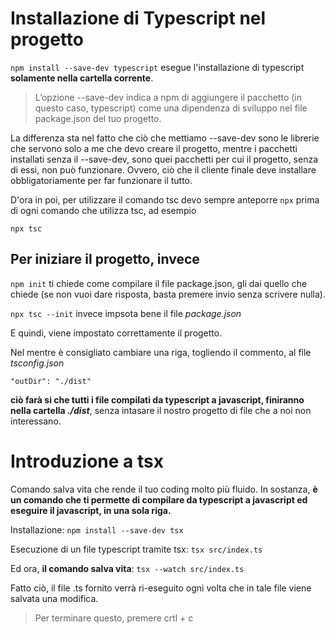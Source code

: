 # Installazione di Typescript nel progetto

`npm install --save-dev typescript` esegue l'installazione di typescript **solamente nella cartella corrente**.

> L’opzione --save-dev indica a npm di aggiungere il pacchetto (in questo caso, typescript) come una dipendenza di sviluppo nel file package.json del tuo progetto.

La differenza sta nel fatto che ciò che mettiamo --save-dev sono le librerie che servono solo a me che devo creare il progetto, mentre i pacchetti installati senza il --save-dev, sono quei pacchetti per cui il progetto, senza di essi, non può funzionare. Ovvero, ciò che il cliente finale deve installare obbligatoriamente per far funzionare il tutto.

D'ora in poi, per utilizzare il comando tsc devo sempre anteporre `npx` prima di ogni comando che utilizza tsc, ad esempio

`npx tsc`

## Per iniziare il progetto, invece

`npm init` ti chiede come compilare il file package.json, gli dai quello che chiede (se non vuoi dare risposta, basta premere invio senza scrivere nulla).

`npx tsc --init` invece impsota bene il file *package.json*

E quindi, viene impostato correttamente il progetto.

Nel mentre è consigliato cambiare una riga, togliendo il commento, al file *tsconfig.json*

`"outDir": "./dist"`

**ciò farà si che tutti i file compilati da typescript a javascript, finiranno nella cartella *./dist***, senza intasare il nostro progetto di file che a noi non interessano.

# Introduzione a tsx

Comando salva vita che rende il tuo coding molto più fluido. In sostanza, **è un comando che ti permette di compilare da typescript a javascript ed eseguire il javascript, in una sola riga.**

Installazione: `npm install --save-dev tsx`

Esecuzione di un file typescript tramite tsx: `tsx src/index.ts`

Ed ora, **il comando salva vita**: `tsx --watch src/index.ts`

Fatto ciò, il file .ts fornito verrà ri-eseguito ogni volta che in tale file viene salvata una modifica.

> Per terminare questo, premere crtl + c
